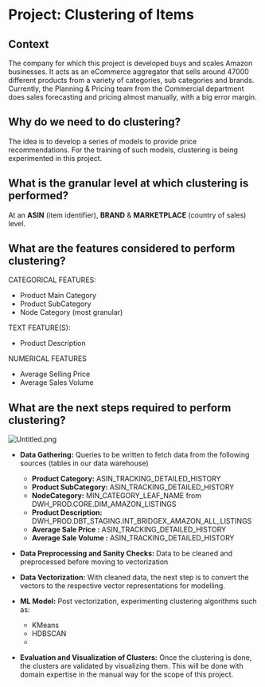 # Project: Clustering of Items

## Context

The company for which this project is developed buys and scales Amazon businesses. It acts as an eCommerce aggregator that sells around 47000 different products from a variety of categories, sub categories and brands. Currently, the Planning & Pricing team from the Commercial department does sales forecasting and pricing almost manually, with a big error margin. 

## **Why do we need to do clustering?**

The idea is to develop a series of models to provide price recommendations. For the training of such models, clustering is being experimented in this project.

## **What is the granular level at which clustering is performed?**

At an **ASIN** (item identifier), **BRAND** & **MARKETPLACE** (country of sales) level. 

## **What are the features considered to perform clustering?**

CATEGORICAL FEATURES: 

- Product Main Category
- Product SubCategory
- Node Category (most granular)

TEXT FEATURE(S):

- Product Description

NUMERICAL FEATURES

- Average Selling Price
- Average Sales Volume

## **What are the next steps required to perform clustering?**

![Untitled.png](Project%20Clustering%20of%20ASINs%20(1)%20bfed877f978942938edaa41971b86260/Untitled.png)

- **Data Gathering:**  Queries to be written to fetch data from the following sources (tables in our data warehouse)
    - **Product Category:** ASIN_TRACKING_DETAILED_HISTORY
    - **Product SubCategory:** ASIN_TRACKING_DETAILED_HISTORY
    - **NodeCategory:** MIN_CATEGORY_LEAF_NAME from DWH_PROD.CORE.DIM_AMAZON_LISTINGS
    - **Product Description:** DWH_PROD.DBT_STAGING.INT_BRIDGEX_AMAZON_ALL_LISTINGS
    - **Average Sale Price :** ASIN_TRACKING_DETAILED_HISTORY
    - **Average Sale Volume :** ASIN_TRACKING_DETAILED_HISTORY
- **Data Preprocessing and Sanity Checks:** Data to be cleaned and preprocessed before moving to vectorization
- **Data Vectorization:** With cleaned data, the next step is to convert the vectors to the respective vector representations for modelling.

- **ML Model:** Post vectorization, experimenting clustering algorithms such as:
    - KMeans
    - HDBSCAN
    - 

- **Evaluation and Visualization of Clusters:** Once the clustering is done, the clusters are validated by visualizing them. This will be done with domain expertise in the manual way for the scope of this project.
